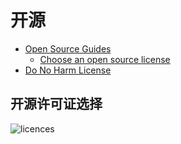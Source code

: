 # 开源

* [Open Source Guides](https://opensource.guide/)
  * [Choose an open source license](https://choosealicense.com/)
* [Do No Harm License](https://github.com/raisely/NoHarm)

## 开源许可证选择

![licences](http://paulmillr.com/media/posts/simple-description-of-popular-software-licenses/open-source-licenses-en.png)